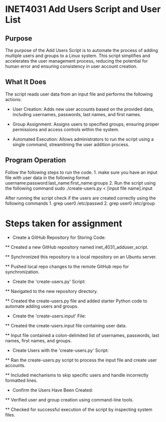 # INET4031 Add Users Script and User List

## Purpose 
The purpose of the Add Users Script is to automate the process of adding multiple users and groups to a Linux system. This script simplifies and accelerates the user management process, reducing the potential for human error and ensuring consistency in user account creation.

## What It Does 
The script reads user data from an input file and performs the following actions:

* User Creation: Adds new user accounts based on the provided data, including usernames, passwords, last names, and first names.

* Group Assignment: Assigns users to specified groups, ensuring proper permissions and access controls within the system.

* Automated Execution: Allows administrators to run the script using a single command, streamlining the user addition process.

## Program Operation
Follow the following steps to run the code. 
    1. make sure you have an input file with user data in the 
    following format
        username:password:last_name:first_name:groups
    2. Run the script using the following command
        sudo ./create-users.py < [input file name].input

After running the script check if the users are created correctly using
the following commands
    1. grep user0 /etc/passwd
    2. grep user0 /etc/group


# Steps taken for assignment

* Create a GitHub Repository for Storing Code:

** Created a new GitHub repository named inet_4031_adduser_script.

** Synchronized this repository to a local repository on an Ubuntu server.

** Pushed local repo changes to the remote GitHub repo for synchronization.

* Create the 'create-users.py' Script:

** Navigated to the new repository directory.

** Created the create-users.py file and added starter Python code to automate adding users and groups.

* Create the 'create-users.input' File:

** Created the create-users.input file containing user data.

** Input file contained a colon-delimited list of usernames, passwords, last names, first names, and groups.

* Create Users with the 'create-users.py' Script:

** Ran the create-users.py script to process the input file and create user accounts.

** Included mechanisms to skip specific users and handle incorrectly formatted lines.

* Confirm the Users Have Been Created:

** Verified user and group creation using command-line tools.

** Checked for successful execution of the script by inspecting system files.


